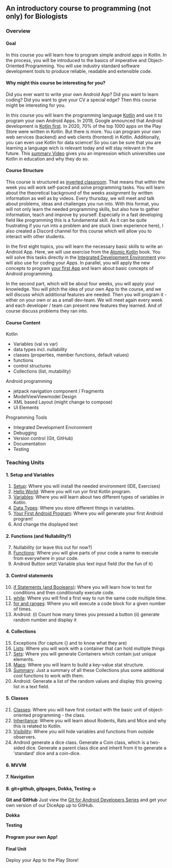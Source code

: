## An introductory course to programming (not only) for Biologists

### Overview

#### Goal

In this course you will learn how to program simple android apps in Kotlin. In the process, you will be introduced to the basics of imperative and Object-Oriented Programming. You will use industry standard software development tools to produce reliable, readable and extensible code.

#### Why might this course be interesting for you?

Did you ever want to write your own Android App? Did you want to learn coding? Did you want to give your CV a special edge? Then this course might be interesting for you.

In this course you will learn the programming language [Kotlin](https://kotlinlang.org/) and use it to program your own Android Apps. In 2019, Google announced that Android development is [Kotlin first](https://android-developers.googleblog.com/2019/12/androids-commitment-to-kotlin.html). In 2020, 70% of the top 1000 apps on the Play Store were written in Kotlin. But there is more. You can program your own web services (backend) and web clients (frontend) in Kotlin. Additionally, you can even use Kotlin for data science! So you can be sure that you are learning a language wich is relevant today and will stay relevant in the future. This [summary Video](https://www.youtube.com/watch?v=CQlBQ5tfbHE&list=PLlFc5cFwUnmzT4cgLOGJYGnY6j0W2xoFA&index=2) gives you an impression which universities use Kotlin in education and why they do so.

#### Course Structure

This course is structured as [inverted classroom](https://en.wikipedia.org/wiki/Flipped_classroom). That means that within the week you will work self-paced and solve programming tasks. You will learn about the theoretical background of the weeks assignment by written information as well as by videos. Every thursday, we will meet and talk about problems, ideas and challenges you run into. With this format, you will not only learn the needed programming skills, but also how to gather information, teach and improve by yourself. Especially in a fast developing field like programming this is a fundamental skill. As it can be quite frustrating if you run into a problem and are stuck (own experience here), I also created a Discord channel for this course which will allow you to interact with other students.

In the first eight topics, you will learn the necessary basic skills to write an Android App. Here, we will use exercise from the [Atomic Kotlin](https://www.atomickotlin.com/) book. You will solve this tasks directly in the [Integrated Development Environment](https://en.wikipedia.org/wiki/Integrated_development_environment) you will also use for coding your Apps. In parallel, you will apply the new concepts to program [your first App](https://github.com/Joerg-Schultz/DiceApp) and learn about basic concepts of Android programming.

In the second part, which will be about four weeks, you will apply your knowledge. You will pitch the idea of your own App to the course, and we will discuss which additional features are needed. Then you will program it - either on your own or as a small dev-team. We will meet again every week and each developer / team can present new features they learned. And of course discuss problems they ran into.

#### Course Content

Kotlin
- Variables (val vs var)
- data types incl. nullability
- classes (properties, member functions, default values)
- functions
- control structures
- Collections (list, mutability)

Android programming
- jetpack navigation component / Fragments
- ModelViewViewmodel Design
- XML based Layout (might change to compose)
- UI Elements

Programming Tools
- Integrated Development Environment
- Debugging
- Version control (Git, GitHub)
- Documentation
- Testing

### Teaching Units

#### 1. Setup and Variables

1. [Setup](./Setup/setup.md): Where you will install the needed environment (IDE, Exercises)
2. [Hello World](./HelloWorld/helloworld.md): Where you will run yor first Kotlin program.
3. [Variables](./VariablesAndDataTypes/variables.md): Where you will learn about two different types of variables in Kotlin.
4. [Data Types](./VariablesAndDataTypes/datatypes.md): Where you store different things in variables.
5. [Your First Android Program](./DiceApp/emptyproject.md): Where you will generate your first Android program!
6. And change the displayed text

#### 2. Functions (and Nullability?)
7. Nullability (or leave this out for now?)
8. [Functions](./Functions/functions.md): Where you will give parts of your code a name to execute from everywhere in your code. 
10. Android Button setzt Variable plus text input field (for the fun of it)

#### 3. Control statements
10. [if Statements (and Booleans)](./ControlStatements/ifstatements.md): Where you will learn how to test for conditions and then conditionally execute code.
11. [while](./ControlStatements/while.md): Where you will find a first way to run the same code multiple time.
12. [for and ranges](./ControlStatements/for.md): Where you will execute a code block for a given number of times.
14. Android: (i) Count how many times you pressed a button (ii) generate random number and display it

#### 4. Collections
15. Exceptions (for capture {} and to know what they are)
16. [Lists](./Collections/lists.md): Where you will work with a container that can hold multiple things
17. [Sets](./Collections/sets.md): Where you will generate Containers which contain just unique elements.
18. [Maps](./Collections/maps.md): Where you will learn to build a key-value stat structure.
19. [Summary](./Collections/wrap_up.md): Just a summary of all these Collections plus some additional cool functions to work with them.
20. Android: Generate a list of the random values and display this growing list in a text field.

#### 5. Classes

21. [Classes](./Classes/classes.md): Where you will have first contact with the basic unit of object-oriented programming - the class.
22. [Inheritance](./Classes/inheritance.md): Where you will learn about Rodents, Rats and Mice and why this is related to Kotlin.
23. [Visibility](./Classes/visibility.md): Where you will hide variables and functions from outside observers.
24. Android generate a dice class. Generate a Coin class, which is a two-sided dice. Generate a parent class dice and inherit from it to generate a 'standard' dice and a coin-dice.

#### 6. MVVM


#### 7. Navigation


#### 8. git+github, gitpages, Dokka, Testing :o

**Git and GitHub**
Just view the [Git for Android Developers Series](https://www.youtube.com/watch?v=zqo08bQXU4Q&list=PLQkwcJG4YTCQTEk4J4btiOJBV0PhKjJVS) and get your own version of our DiceApp up to GitHub.

**Dokka**

**Testing**


#### Program your own App!

#### Final Unit

Deploy your App to the Play Store!
